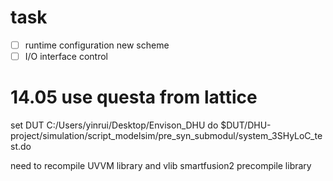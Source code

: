 # task

* [ ]  runtime configuration new scheme
* [ ]  I/O interface control

# 14.05 use questa from lattice

set DUT C:/Users/yinrui/Desktop/Envison_DHU
do $DUT/DHU-project/simulation/script_modelsim/pre_syn_submodul/system_3SHyLoC_test.do

need to recompile UVVM library and vlib smartfusion2 precompile library
